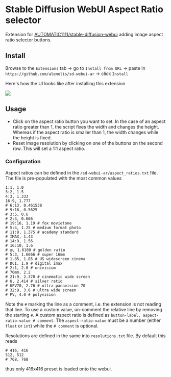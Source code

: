 # Stable Diffusion WebUI Aspect Ratio selector

Extension for [AUTOMATIC1111/stable-diffusion-webui](https://github.com/AUTOMATIC1111/stable-diffusion-webui.git) adding image aspect ratio selector buttons.

## Install

Browse to the `Extensions` tab -> go to `Install from URL` -> paste in `https://github.com/alemelis/sd-webui-ar` -> click `Install`


Here's how the UI looks like after installing this extension

![](https://user-images.githubusercontent.com/4661737/216922488-fe484735-af16-477f-bd2d-a8606b89a082.png)

## Usage

- Click on the aspect ratio button you want to set. In the case of an aspect ratio greater than 1, the script fixes the width and changes the height. Whereas if the aspect ratio is smaller than 1, the width changes while the height is fixed.
- Reset image resolution by clicking on one of the buttons on the second row. This will set a 1:1 aspect ratio.

### Configuration

Aspect ratios can be defined in the `/sd-webui-ar/aspect_ratios.txt` file. The file is pre-populated with the most common values

```
1:1, 1.0
3:2, 1.5
4:3, 1.333
16:9, 1.777
# 6:13, 0.461538
# 9:16, 0.5625
# 3:5, 0.6
# 2:3, 0.666
# 19:16, 1.19 # fox movietone
# 5:4, 1.25 # medium format photo
# 11:8, 1.375 # academy standard
# IMAX, 1.43
# 14:9, 1.56
# 16:10, 1.6
# 𝜑, 1.6180 # golden ratio
# 5:3, 1.6666 # super 16mm
# 1.85, 1.85 # US widescreen cinema
# DCI, 1.9 # digital imax
# 2:1, 2.0 # univisium
# 70mm, 2.2
# 21:9, 2.370 # cinematic wide screen
# δ, 2.414 # silver ratio
# UPV70, 2.76 # ultra panavision 70
# 32:9, 3.6 # ultra wide screen
# PV, 4.0 # polyvision
```

Note the `#` marking the line as a comment, i.e. the extension is not reading that line. To use a custom value, un-comment the relative line by removing the starting `#`. 
A custom aspect ratio is defined as `button-label, aspect-ratio-value # comment`. The `aspect-ratio-value` must be a number (either `float` or `int`) while the `# comment` is optional.

Resolutions are defined in the same into `resolutions.txt` file. By default this reads

```
# 416, 416
512, 512
# 768, 768
```

thus only 416x416 preset is loaded onto the webui.
